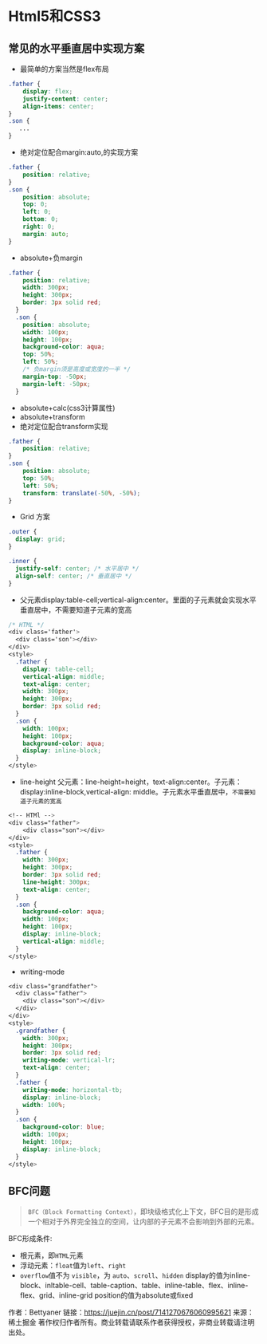 # Html5和CSS3

## 常见的水平垂直居中实现方案

- 最简单的方案当然是flex布局
```css
.father {
    display: flex;
    justify-content: center;
    align-items: center;
}
.son {
   ...
}
```
- 绝对定位配合margin:auto,的实现方案
```css
.father {
    position: relative;
}
.son {
    position: absolute;
    top: 0;
    left: 0;
    bottom: 0;
    right: 0;
    margin: auto;
}
```
- absolute+负margin
```css
.father {
	position: relative;
	width: 300px;
	height: 300px;
	border: 3px solid red;
  }
  .son {
	position: absolute;
	width: 100px;
	height: 100px;
	background-color: aqua;
	top: 50%;
	left: 50%;
	/* 负margin须是高度或宽度的一半 */
	margin-top: -50px;
	margin-left: -50px;
  }
```
- absolute+calc(css3计算属性)
- absolute+transform
- 绝对定位配合transform实现
```css
.father {
    position: relative;
}
.son {
    position: absolute;
    top: 50%;
    left: 50%;
    transform: translate(-50%, -50%);
}
```
- Grid 方案
```css
.outer {
  display: grid;
}

.inner {
  justify-self: center; /* 水平居中 */
  align-self: center; /* 垂直居中 */
}
```
- 父元素display:table-cell;vertical-align:center。里面的子元素就会实现水平垂直居中，不需要知道子元素的宽高
```css
/* HTML */
<div class='father'>
  <div class='son'></div>
</div>
<style>
  .father {
	display: table-cell;
	vertical-align: middle;
	text-align: center;
	width: 300px;
	height: 300px;
	border: 3px solid red;
  }
  .son {
	width: 100px;
	height: 100px;
	background-color: aqua;
	display: inline-block;
  }
</style>
```
- line-height
父元素：line-height=height，text-align:center。子元素：display:inline-block,vertical-align: middle。子元素水平垂直居中，`不需要知道子元素的宽高`
```css
<!-- HTMl -->
<div class="father">
	<div class="son"></div>
</div>
<style>
  .father {
	width: 300px;
	height: 300px;
	border: 3px solid red;
	line-height: 300px;
	text-align: center;
  }
  .son {
	background-color: aqua;
	width: 100px;
	height: 100px;
	display: inline-block;
	vertical-align: middle;
  }
</style>
```
- writing-mode
```css
<div class="grandfather">
  <div class="father">
	<div class="son"></div>
  </div>
</div>
<style>
  .grandfather {
	width: 300px;
	height: 300px;
	border: 3px solid red;
	writing-mode: vertical-lr;
	text-align: center;
  }
  .father {
	writing-mode: horizontal-tb;
	display: inline-block;
	width: 100%;
  }
  .son {
	background-color: blue;
	width: 100px;
	height: 100px;
	display: inline-block;
  }
</style>
```
## BFC问题

> `BFC（Block Formatting Context）`，即块级格式化上下文，BFC目的是形成一个相对于外界完全独立的空间，让内部的子元素不会影响到外部的元素。

BFC形成条件:
- 根元素，即`HTML`元素
- 浮动元素：`float`值为`left`、`right`
- `overflow`值不为 `visible`，为 `auto`、`scroll`、`hidden`
display的值为inline-block、inltable-cell、table-caption、table、inline-table、flex、inline-flex、grid、inline-grid
position的值为absolute或fixed

作者：Bettyaner
链接：https://juejin.cn/post/7141270676060995621
来源：稀土掘金
著作权归作者所有。商业转载请联系作者获得授权，非商业转载请注明出处。